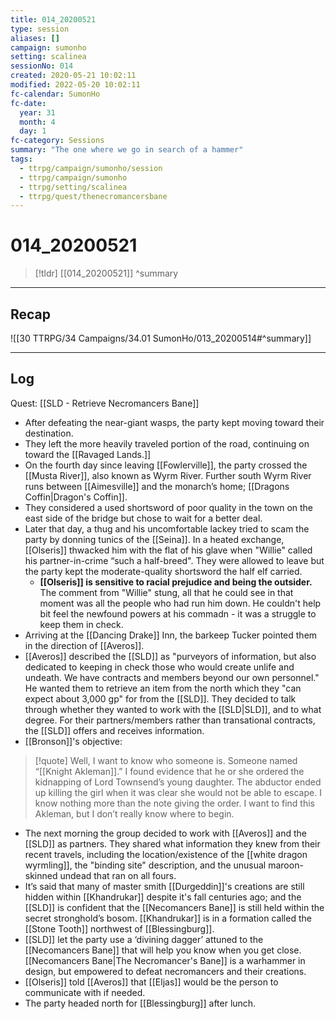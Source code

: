 ```yaml
---
title: 014_20200521
type: session
aliases: []
campaign: sumonho
setting: scalinea
sessionNo: 014
created: 2020-05-21 10:02:11
modified: 2022-05-20 10:02:11
fc-calendar: SumonHo
fc-date:
  year: 31
  month: 4
  day: 1
fc-category: Sessions
summary: "The one where we go in search of a hammer"
tags:
  - ttrpg/campaign/sumonho/session
  - ttrpg/campaign/sumonho
  - ttrpg/setting/scalinea
  - ttrpg/quest/thenecromancersbane
---
```


# 014_20200521

 > [!tldr] [[014_20200521]]
>  ^summary
---

## Recap

![[30 TTRPG/34 Campaigns/34.01 SumonHo/013_20200514#^summary]]

---

## Log
Quest: [[SLD - Retrieve Necromancers Bane]]

- After defeating the near-giant wasps, the party kept moving toward their destination.
- They left the more heavily traveled portion of the road, continuing on toward the [[Ravaged Lands.]]
- On the fourth day since leaving [[Fowlerville]], the party crossed the [[Musta River]], also known as Wyrm River. Further south Wyrm River runs between [[Aimesville]] and the monarch’s home; [[Dragons Coffin|Dragon's Coffin]].
- They considered a used shortsword of poor quality in the town on the east side of the bridge but chose to wait for a better deal.
- Later that day, a thug and his uncomfortable lackey tried to scam the party by donning tunics of the [[Seina]]. In a heated exchange, [[Olseris]] thwacked him with the flat of his glave when "Willie" called his partner-in-crime “such a half-breed". They were allowed to leave but the party kept the moderate-quality shortsword the half elf carried.
    - **[[Olseris]] is sensitive to racial prejudice and being the outsider.** The comment from "Willie" stung, all that he could see in that moment was all the people who had run him down. He couldn't help bit feel the newfound powers at his commadn - it was a struggle to keep them in check.
- Arriving at the [[Dancing Drake]] Inn, the barkeep Tucker pointed them in the direction of [[Averos]].
- [[Averos]] described the [[SLD]] as "purveyors of information, but also dedicated to keeping in check those who would create unlife and undeath. We have contracts and members beyond our own personnel." He wanted them to retrieve an item from the north which they "can expect about 3,000 gp" for from the [[SLD]]. They decided to talk through whether they wanted to work with the [[SLD|SLD]], and to what degree. For their partners/members rather than transational contracts, the [[SLD]] offers and receives information.  
- [[Bronson]]'s objective:   

> [!quote]
> Well, I want to know who someone is. Someone named “[[Knight Akleman]].” I found evidence that he or she ordered the kidnapping of Lord Townsend’s young daughter. The abductor ended up killing the girl when it was clear she would not be able to escape. I know nothing more than the note giving the order. I want to find this Akleman, but I don’t really know where to begin. 

 
- The next morning the group decided to work with [[Averos]] and the [[SLD]] as partners. They shared what information they knew from their recent travels, including the location/existence of the [[white dragon wyrmling]], the "binding site" description, and the unusual maroon-skinned undead that ran on all fours.
- It’s said that many of master smith [[Durgeddin]]'s creations are still hidden within [[Khandrukar]] despite it's fall centuries ago; and the [[SLD]] is confident that the [[Necomancers Bane]] is still held within the secret stronghold’s bosom. [[Khandrukar]] is in a formation called the [[Stone Tooth]] northwest of [[Blessingburg]].  
- [[SLD]] let the party use a ‘divining dagger’ attuned to the [[Necomancers Bane]] that will help you know when you get close. [[Necomancers Bane|The Necromancer's Bane]] is a warhammer in design, but empowered to defeat necromancers and their creations. 
- [[Olseris]] told [[Averos]] that [[Eljas]] would be the person to communicate with if needed.
- The party headed north for [[Blessingburg]] after lunch.
